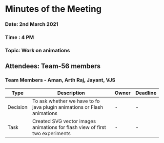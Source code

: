 # Minutes of the Meeting 

### Date: 2nd March 2021
### Time : 4 PM
### Topic: Work on animations

## Attendees: Team-56 members

### Team Members - Aman, Arth Raj, Jayant, VJS

Type | Description | Owner | Deadline
-----|-------------|-------|---------
Decision | To ask whether we have to fo java plugin animations or Flash animations | - | -
Task | Created SVG vector images animations for flash view of first two experiments | - | -
